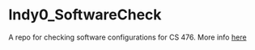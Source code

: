 # Indy0_SoftwareCheck
A repo for checking software configurations for CS 476.  More info <a href = "http://www.ctralie.com/Teaching/CS476_F2020/Assignments/Indy0_SoftwareCheck/#software">here</a>